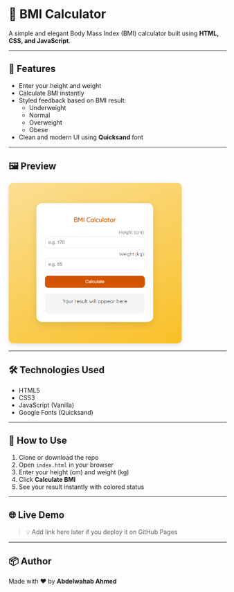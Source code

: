 # 🧮 BMI Calculator

A simple and elegant Body Mass Index (BMI) calculator built using **HTML, CSS, and JavaScript**.

---

## 🚀 Features

- Enter your height and weight
- Calculate BMI instantly
- Styled feedback based on BMI result:
  - Underweight
  - Normal
  - Overweight
  - Obese
- Clean and modern UI using **Quicksand** font

---


## 🖼️ Preview

<img src="screenshot.png" alt="App Screenshot" width="400" style="border-radius: 10px; box-shadow: 0 4px 8px rgba(0,0,0,0.1);" />

---

## 🛠️ Technologies Used

- HTML5
- CSS3
- JavaScript (Vanilla)
- Google Fonts (Quicksand)

---

## 📁 How to Use

1. Clone or download the repo
2. Open `index.html` in your browser
3. Enter your height (cm) and weight (kg)
4. Click **Calculate BMI**
5. See your result instantly with colored status

---

## 🌐 Live Demo

> 💡 Add link here later if you deploy it on GitHub Pages

---

## 📦 Author

Made with ❤️ by **Abdelwahab Ahmed**
